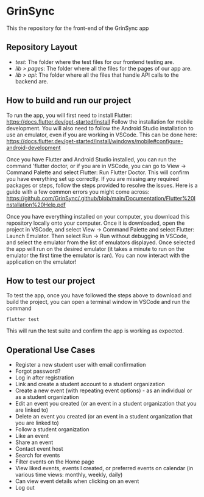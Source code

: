 # GrinSync
This the repository for the front-end of the GrinSync app

## Repository Layout
- *test*: The folder where the test files for our frontend testing are. 
- *lib > pages*: The folder where all the files for the pages of our app are. 
- *lib > api*: The folder where all the files that handle API calls to the backend are. 

## How to build and run our project

To run the app, you will first need to install Flutter: https://docs.flutter.dev/get-started/install
Follow the installation for mobile development.
You will also need to follow the Android Studio installation to use an emulator, even if you are working in VSCode.
This can be done here: https://docs.flutter.dev/get-started/install/windows/mobile#configure-android-development

Once you have Flutter and Android Studio installed, you can run the command 'flutter doctor, or if you are in VSCode, you can go to View -> Command Palette and select Flutter: Run Flutter Doctor.
This will confirm you have everything set up correctly. If you are missing any required packages or steps, follow the steps provided to resolve the issues. Here is a guide with a few common errors you might come across: https://github.com/GrinSync/.github/blob/main/Documentation/Flutter%20Installation%20Help.pdf

Once you have everything installed on your computer, you download this repository locally onto your computer.
Once it is downloaded, open the project in VSCode, and select View -> Command Palette and select Flutter: Launch Emulator.
Then select Run -> Run without debugging in VSCode, and select the emulator from the list of emulators displayed. Once selected the app will run on the desired emulator (it takes a minute to run on the emulator the first time the emulator is ran). You can now interact with the application on the emulator!

## How to test our project

To test the app, once you have followed the steps above to download and build the project, you can open a terminal window in VSCode and run the command
```shell
flutter test
```
This will run the test suite and confirm the app is working as expected.

## Operational Use Cases ## 
- Register a new student user with email confirmation
- Forgot password?
- Log in after registration
- Link and create a student account to a student organization
- Create a new event (with repeating event options) - as an individual or as a student organization
- Edit an event you created (or an event in a student organization that you are linked to)
- Delete an event you created (or an event in a student organization that you are linked to)
- Follow a student organization
- Like an event
- Share an event
- Contact event host
- Search for events
- Filter events on the Home page
- View liked events, events I created, or preferred events on calendar (in various time views: monthly, weekly, daily) 
- Can view event details when clicking on an event
- Log out
